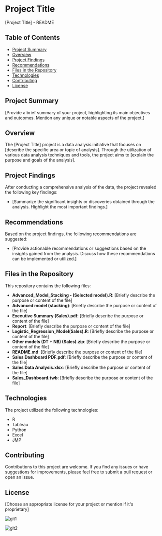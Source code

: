 # Project Title

[Project Title] - README

## Table of Contents

- [Project Summary](#project-summary)
- [Overview](#overview)
- [Project Findings](#project-findings)
- [Recommendations](#recommendations)
- [Files in the Repository](#files-in-the-repository)
- [Technologies](#technologies)
- [Contributing](#contributing)
- [License](#license)

## Project Summary

[Provide a brief summary of your project, highlighting its main objectives and outcomes. Mention any unique or notable aspects of the project.]

## Overview

The [Project Title] project is a data analysis initiative that focuses on [describe the specific area or topic of analysis]. Through the utilization of various data analysis techniques and tools, the project aims to [explain the purpose and goals of the analysis].

## Project Findings

After conducting a comprehensive analysis of the data, the project revealed the following key findings:

- [Summarize the significant insights or discoveries obtained through the analysis. Highlight the most important findings.]

## Recommendations

Based on the project findings, the following recommendations are suggested:

- [Provide actionable recommendations or suggestions based on the insights gained from the analysis. Discuss how these recommendations can be implemented or utilized.]

## Files in the Repository

This repository contains the following files:

- **Advanced_Model_Stacking - (Selected model).R**: [Briefly describe the purpose or content of the file]
- **Advanced model (stacking)**: [Briefly describe the purpose or content of the file]
- **Executive Summary (Sales).pdf**: [Briefly describe the purpose or content of the file]
- **Report**: [Briefly describe the purpose or content of the file]
- **Logistic_Regression_Model(Sales).R**: [Briefly describe the purpose or content of the file]
- **Other models (DT + NB) (Sales).zip**: [Briefly describe the purpose or content of the file]
- **README.md**: [Briefly describe the purpose or content of the file]
- **Sales Dashboard PDF.pdf**: [Briefly describe the purpose or content of the file]
- **Sales Data Analysis.xlsx**: [Briefly describe the purpose or content of the file]
- **Sales_Dashboard.twb**: [Briefly describe the purpose or content of the file]

## Technologies

The project utilized the following technologies:

- R
- Tableau
- Python
- Excel
- JMP

## Contributing

Contributions to this project are welcome. If you find any issues or have suggestions for improvements, please feel free to submit a pull request or open an issue.

## License

[Choose an appropriate license for your project or mention if it's proprietary]

![git1](https://github.com/johnmelwin/SalesNPSAnalysis/assets/42464701/e1f0ed4e-6a8b-4b69-8614-7054d066919d)

![git2](https://github.com/johnmelwin/SalesNPSAnalysis/assets/42464701/0ec04bd8-bc29-4bc5-90e6-15787b9ca390)
